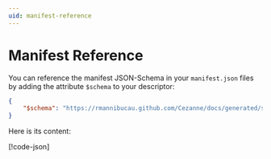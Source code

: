 ```yaml
---
uid: manifest-reference
---
```


# Manifest Reference

You can reference the manifest JSON-Schema in your `manifest.json` files by adding the attribute `$schema` to your descriptor:

```json
{
    "$schema": "https://rmannibucau.github.com/Cezanne/docs/generated/schema/manifest.jsonschema.json"
}
```

Here is its content:

[!code-json[](./generated/schema/manifest.jsonschema.json)]
